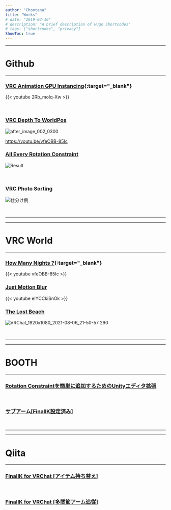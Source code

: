 ```yaml
---
author: "Chootana"
title: "Works"
# date: "2019-03-10"
# description: "A brief description of Hugo Shortcodes"
# tags: ["shortcodes", "privacy"]
ShowToc: true
---
```


<!--more-->

--- 
# Github

---


### [VRC Animation GPU Instancing](https://github.com/Chootana/VRCU_GpuAnimationInstancing){:target="_blank"}

{{< youtube 2Rb_moIq-Xw >}}

<br>


### [VRC Depth To WorldPos](https://github.com/Chootana/VRC_DepthToWorldPos)
![after_image_002_0300](https://user-images.githubusercontent.com/44863813/130899013-bb5ea1af-f7ba-437a-bc7b-ff835c3aa105.jpg)

https://youtu.be/vfeOBB-85Ic
<br>

### [All Every Rotation Constraint](https://github.com/Chootana/UnityEditorExtensionAERC)
![Result](https://user-images.githubusercontent.com/44863813/102007590-d2112280-3d6d-11eb-9870-5ca335b6973c.png)

<br>

### [VRC Photo Sorting](https://github.com/Chootana/VRCPhotoSorting)
![仕分け例](https://user-images.githubusercontent.com/44863813/103254726-d2dec100-49c9-11eb-8a36-dd3f1bee434b.png)

<br>


---
---

# VRC World 

--- 

### [How Many Nights ?](https://vrchat.com/home/launch?worldId=wrld_98d0daaf-3751-468f-92d9-656a46319be0&instanceId=0){:target="_blank"}

{{< youtube vfeOBB-85Ic >}}

### [Just Motion Blur](https://vrchat.com/home/launch?worldId=wrld_37961efb-4bba-405c-b42c-6cd53eb958e2&instanceId=0)

{{< youtube eIYCCkiSnOk >}}

### [The Lost Beach](https://vrchat.com/home/launch?worldId=wrld_f9b3c26a-f11e-4a53-8468-040eef3ca9a2&instanceId=0)
![VRChat_1920x1080_2021-08-06_21-50-57 290](https://user-images.githubusercontent.com/44863813/134277011-47238296-06e7-45f4-8e67-0328594a64c5.png)


<br>

--- 

---
# BOOTH 
--- 

### [Rotation Constraintを簡単に追加するためのUnityエディタ拡張](https://chootana.booth.pm/items/2602285)

<br>

### [サブアーム[FinalIK設定済み]](サブアーム[FinalIK設定済み])

<br>

--- 
---

# Qiita
--- 

### [FinalIK for VRChat [アイテム持ち替え]](https://qiita.com/Chootana/items/e9c05ebbaa52d76ac5dd)

<br>

### [FinalIK for VRChat [多関節アーム追従]](https://qiita.com/Chootana/items/b30fc152e3325ae7b682)